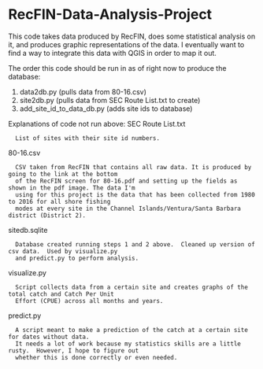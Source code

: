 # RecFIN-Data-Analysis-Project
This code takes data produced by RecFIN, does some statistical analysis on it, and produces graphic representations 
of the data. I eventually want to find a way to integrate this data with QGIS in order to map it out.



The order this code should be run in as of right now to produce the database:
  1. data2db.py (pulls data from 80-16.csv)
  2. site2db.py (pulls data from SEC Route List.txt to create)
  3. add_site_id_to_data_db.py (adds site ids to database)

Explanations of code not run above:
  SEC Route List.txt
      
      List of sites with their site id numbers.
  
  80-16.csv
      
      CSV taken from RecFIN that contains all raw data. It is produced by going to the link at the bottom 
      of the RecFIN screen for 80-16.pdf and setting up the fields as shown in the pdf image. The data I'm
      using for this project is the data that has been collected from 1980 to 2016 for all shore fishing 
      modes at every site in the Channel Islands/Ventura/Santa Barbara district (District 2).
  
  sitedb.sqlite
      
      Database created running steps 1 and 2 above.  Cleaned up version of csv data.  Used by visualize.py
      and predict.py to perform analysis.

  visualize.py

      Script collects data from a certain site and creates graphs of the total catch and Catch Per Unit 
      Effort (CPUE) across all months and years.  


  predict.py
      
      A script meant to make a prediction of the catch at a certain site for dates without data.  
      It needs a lot of work because my statistics skills are a little rusty.  However, I hope to figure out 
      whether this is done correctly or even needed.
  
  
